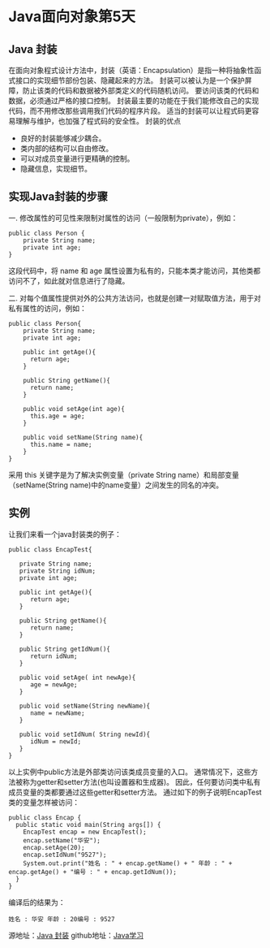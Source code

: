 # Java面向对象第5天
## Java 封装
在面向对象程式设计方法中，封装（英语：Encapsulation）是指一种将抽象性函式接口的实现细节部份包装、隐藏起来的方法。
封装可以被认为是一个保护屏障，防止该类的代码和数据被外部类定义的代码随机访问。
要访问该类的代码和数据，必须通过严格的接口控制。
封装最主要的功能在于我们能修改自己的实现代码，而不用修改那些调用我们代码的程序片段。
适当的封装可以让程式码更容易理解与维护，也加强了程式码的安全性。
封装的优点
		
* 良好的封装能够减少耦合。
* 类内部的结构可以自由修改。
* 可以对成员变量进行更精确的控制。
* 隐藏信息，实现细节。

## 实现Java封装的步骤
一. 修改属性的可见性来限制对属性的访问（一般限制为private），例如：

```
public class Person {
    private String name;
    private int age;
}
```
这段代码中，将 name 和 age 属性设置为私有的，只能本类才能访问，其他类都访问不了，如此就对信息进行了隐藏。

二. 对每个值属性提供对外的公共方法访问，也就是创建一对赋取值方法，用于对私有属性的访问，例如：
```
public class Person{
    private String name;
    private int age;
​
    public int getAge(){
      return age;
    }
​
    public String getName(){
      return name;
    }
​
    public void setAge(int age){
      this.age = age;
    }
​
    public void setName(String name){
      this.name = name;
    }
}
```
采用 this 关键字是为了解决实例变量（private String name）和局部变量（setName(String name)中的name变量）之间发生的同名的冲突。
## 实例
让我们来看一个java封装类的例子：
```
public class EncapTest{
 
   private String name;
   private String idNum;
   private int age;
 
   public int getAge(){
      return age;
   }
 
   public String getName(){
      return name;
   }
 
   public String getIdNum(){
      return idNum;
   }
 
   public void setAge( int newAge){
      age = newAge;
   }
 
   public void setName(String newName){
      name = newName;
   }
 
   public void setIdNum( String newId){
      idNum = newId;
   }
}
```
以上实例中public方法是外部类访问该类成员变量的入口。
通常情况下，这些方法被称为getter和setter方法(也叫设置器和生成器)。
因此，任何要访问类中私有成员变量的类都要通过这些getter和setter方法。
通过如下的例子说明EncapTest类的变量怎样被访问：
```
public class Encap {
  public static void main(String args[]) {
    EncapTest encap = new EncapTest();
    encap.setName("华安");
    encap.setAge(20);
    encap.setIdNum("9527");
    System.out.print("姓名 : " + encap.getName() + " 年龄 : " + encap.getAge() + "编号 : " + encap.getIdNum());
  }
}
```
编译后的结果为：
```
姓名 : 华安 年龄 : 20编号 : 9527

```


源地址：[Java 封装](https://www.runoob.com/java/java-encapsulation.html)
github地址：[Java学习](https://github.com/shaveKevin/SKJAVALearning)




